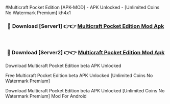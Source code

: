 #Multicraft Pocket Edition [APK-MOD] - APK Unlocked - [Unlimited Coins No Watermark Premium] kh4x1



<div align="center">

<h3>🔴 Download [Server1] 👉👉 <a href="https://momento.my/?title=Multicraft_Pocket_Edition">Multicraft Pocket Edition Mod Apk</a></h3><br>

<h3>🔴 Download [Server2] 👉👉 <a href="https://momento.my/?title=Multicraft_Pocket_Edition">Multicraft Pocket Edition Mod Apk</a></h3>
</div>



Download Multicraft Pocket Edition beta APK Unlocked

Free Multicraft Pocket Edition beta APK Unlocked [Unlimited Coins No Watermark Premium]

Download Multicraft Pocket Edition beta APK Unlocked [Unlimited Coins No Watermark Premium] Mod For Android
